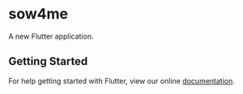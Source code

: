 # sow4me

A new Flutter application.

## Getting Started

For help getting started with Flutter, view our online
[documentation](https://flutter.io/).
